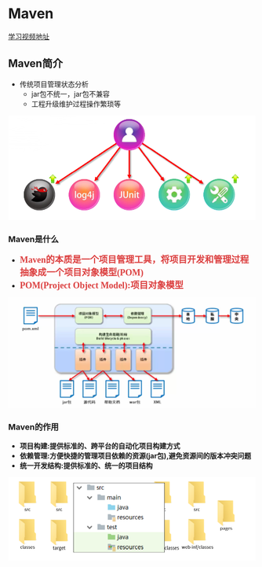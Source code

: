 # Maven

[学习视频地址](https://www.bilibili.com/video/BV1Ah411S7ZE?from=search&seid=14759276795870625829&spm_id_from=333.337.0.0)

## Maven简介

- 传统项目管理状态分析
  - jar包不统一，jar包不兼容
  - 工程升级维护过程操作繁琐等

![1638153708162](./images/00/01.png)

### Maven是什么

- <font color=#DC4040 size=4 face="黑体">**Maven的本质是一个项目管理工具，将项目开发和管理过程抽象成一个项目对象模型(POM)**</font>
- <font color=#DC4040 size=4 face="黑体">**POM(Project Object Model):项目对象模型**</font>

![1638154195820](./images/00/02.png)

### Maven的作用

- **项目构建:提供标准的、跨平台的自动化项目构建方式**
- **依赖管理:方便快捷的管理项目依赖的资源(jar包),避免资源间的版本冲突问题**
- **统一开发结构:提供标准的、统一的项目结构**

![1638154515714](./images/00/03.png)



